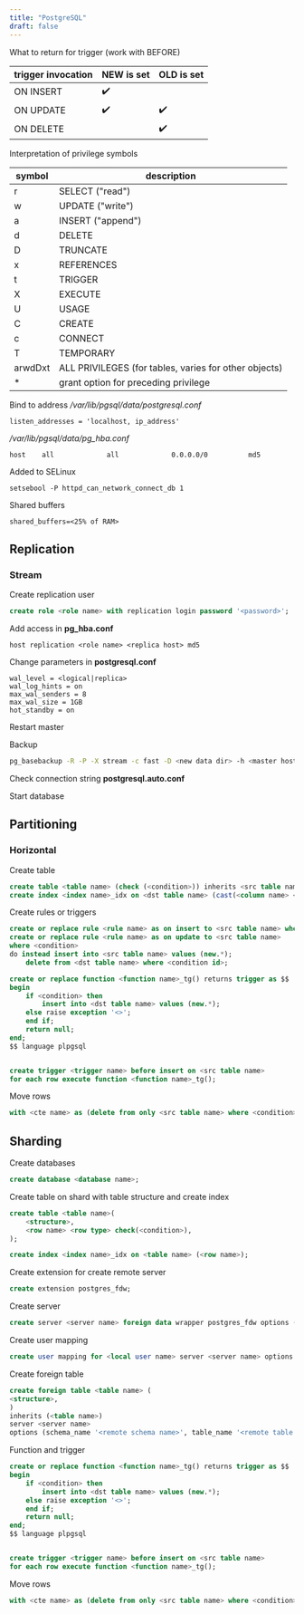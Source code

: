 ```yaml
---
title: "PostgreSQL"
draft: false
---
```


What to return for trigger (work with BEFORE)

|trigger invocation|NEW is set|OLD is set|
|------------------|----------|----------|
|ON INSERT         |✔️        |          |
|ON UPDATE         |✔️        |✔️        |
|ON DELETE         |          |✔️        |

Interpretation of privilege symbols

|symbol |description                                          |
|-------|-----------------------------------------------------|
|r      |SELECT ("read")                                      |
|w      |UPDATE ("write")                                     |
|a      |INSERT ("append")                                    |
|d      |DELETE                                               |
|D      |TRUNCATE                                             |
|x      |REFERENCES                                           |
|t      |TRIGGER                                              |
|X      |EXECUTE                                              |
|U      |USAGE                                                |
|C      |CREATE                                               |
|c      |CONNECT                                              |
|T      |TEMPORARY                                            |
|arwdDxt|ALL PRIVILEGES (for tables, varies for other objects)|
|*      |grant option for preceding privilege                 |

Bind to address
_/var/lib/pgsql/data/postgresql.conf_

```text
listen_addresses = 'localhost, ip_address'  
```

_/var/lib/pgsql/data/pg_hba.conf_

```text
host    all             all             0.0.0.0/0          md5
```

Added to SELinux

```text
setsebool -P httpd_can_network_connect_db 1
```

Shared buffers

```text
shared_buffers=<25% of RAM>
```

## Replication

### Stream

Create replication user

```sql
create role <role name> with replication login password '<password>';
```

Add access in __pg_hba.conf__

```test
host replication <role name> <replica host> md5
```

Change parameters in __postgresql.conf__

```test
wal_level = <logical|replica>
wal_log_hints = on
max_wal_senders = 8
max_wal_size = 1GB
hot_standby = on
```

Restart master

Backup

```bash
pg_basebackup -R -P -X stream -c fast -D <new data dir> -h <master host> -U <role name> -W
```

Check connection string __postgresql.auto.conf__

Start database

## Partitioning

### Horizontal

Create table

```sql
create table <table name> (check (<condition>)) inherits <src table name>;
create index <index name>_idx on <dst table name> (cast(<column name> <column type>));
```

Create rules or triggers

```sql
create or replace rule <rule name> as on insert to <src table name> where <condition> do instead insert into <dst table name> values (new.*);
create or replace rule <rule name> as on update to <src table name> 
where <condition>
do instead insert into <src table name> values (new.*);
    delete from <dst table name> where <condition id>;

create or replace function <function name>_tg() returns trigger as $$
begin
    if <condition> then
        insert into <dst table name> values (new.*);
    else raise exception '<>';
    end if;
    return null;
end;
$$ language plpgsql


create trigger <trigger name> before insert on <src table name>
for each row execute function <function name>_tg(); 
```

Move rows

```sql
with <cte name> as (delete from only <src table name> where <condition> returning *) insert into <dst table name> select * from <cte name>;
```

## Sharding

Create databases

```sql
create database <database name>;
```

Create table on shard with table structure and create index

```sql
create table <table name>(
    <structure>,
    <row name> <row type> check(<condition>),
);

create index <index name>_idx on <table name> (<row name>);
```

Create extension for create remote server

```sql
create extension postgres_fdw;
```

Create server

```sql
create server <server name> foreign data wrapper postgres_fdw options (host '<>', port '<>', dbname '<>');
```

Create user mapping

```sql
create user mapping for <local user name> server <server name> options (user '<remote user name>', password '<>');
```

Create foreign table

```sql
create foreign table <table name> (
<structure>,
)
inherits (<table name>)
server <server name>
options (schema_name '<remote schema name>', table_name '<remote table name>');
```

Function and trigger

```sql
create or replace function <function name>_tg() returns trigger as $$
begin
    if <condition> then
        insert into <dst table name> values (new.*);
    else raise exception '<>';
    end if;
    return null;
end;
$$ language plpgsql


create trigger <trigger name> before insert on <src table name>
for each row execute function <function name>_tg(); 
```

Move rows

```sql
with <cte name> as (delete from only <src table name> where <condition> returning *) insert into <dst table name> select * from <cte name>;
```
